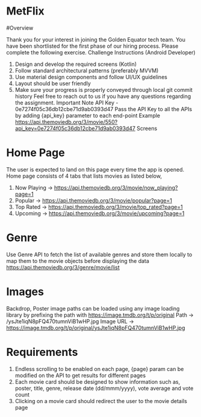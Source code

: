 # MetFlix

#Overview

Thank you for your interest in joining the Golden Equator tech team. You have been
shortlisted for the first phase of our hiring process. Please complete the following exercise.
Challenge Instructions (Android Developer)
1. Design and develop the required screens (Kotlin)
2. Follow standard architectural patterns (preferably MVVM)
3. Use material design components and follow UI/UX guidelines
4. Layout should be user friendly
5. Make sure your progress is properly conveyed through local git commit history
   Feel free to reach out to us if you have any questions regarding the assignment.
   Important Note
   API Key - 0e7274f05c36db12cbe71d9ab0393d47
   Pass the API Key to all the APIs by adding {api_key} parameter to each end-point
   Example
   https://api.themoviedb.org/3/movie/550?api_key=0e7274f05c36db12cbe71d9ab0393d47
   Screens
   
#  Home Page
   The user is expected to land on this page every time the app is opened. Home page consists
   of 4 tabs that lists movies as listed below,

1. Now Playing -> https://api.themoviedb.org/3/movie/now_playing?page=1
2. Popular -> https://api.themoviedb.org/3/movie/popular?page=1
3. Top Rated -> https://api.themoviedb.org/3/movie/top_rated?page=1
4. Upcoming -> https://api.themoviedb.org/3/movie/upcoming?page=1

#   Genre
   Use Genre API to fetch the list of available genres and store them locally to map them to the
   movie objects before displaying the data
   https://api.themoviedb.org/3/genre/movie/list

#   Images
   Backdrop, Poster image paths can be loaded using any image loading library by prefixing the
   path with https://image.tmdb.org/t/p/original
   Path -> /ysJte1iqN8pFQ470tumnViB1wHP.jpg
   Image URL -> https://image.tmdb.org/t/p/original/ysJte1iqN8pFQ470tumnViB1wHP.jpg

#   Requirements
1. Endless scrolling to be enabled on each page, {page} param can be modified on the
   API to get results for different pages
2. Each movie card should be designed to show information such as, poster, title,
   genre, release date (dd/mmm/yyyy), vote average and vote count
3. Clicking on a movie card should redirect the user to the movie details page